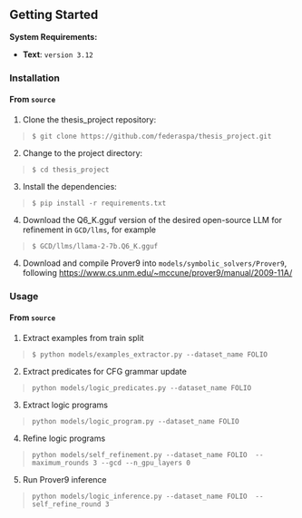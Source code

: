 ##  Getting Started

**System Requirements:**

* **Text**: `version 3.12`

###  Installation

<h4>From <code>source</code></h4>

1. Clone the thesis_project repository:
>
> ```console
> $ git clone https://github.com/federaspa/thesis_project.git
> ```
>
2. Change to the project directory:
> ```console
> $ cd thesis_project
> ```
>
3. Install the dependencies:
> ```console
> $ pip install -r requirements.txt
> ```
4. Download the Q6_K.gguf version of the desired open-source LLM for refinement in `GCD/llms`, for example
>```console
>$ GCD/llms/llama-2-7b.Q6_K.gguf
>```
4. Download and compile Prover9 into `models/symbolic_solvers/Prover9`, following https://www.cs.unm.edu/~mccune/prover9/manual/2009-11A/

###  Usage

<h4>From <code>source</code></h4>

1. Extract examples from train split
> ```console
> $ python models/examples_extractor.py --dataset_name FOLIO
> ```
2. Extract predicates for CFG grammar update
> ```console
> python models/logic_predicates.py --dataset_name FOLIO
> ```
3. Extract logic programs
> ```console
> python models/logic_program.py --dataset_name FOLIO
> ```
4. Refine logic programs
> ```console
> python models/self_refinement.py --dataset_name FOLIO  --maximum_rounds 3 --gcd --n_gpu_layers 0
> ```
5. Run Prover9 inference 
> ```console
> python models/logic_inference.py --dataset_name FOLIO  --self_refine_round 3 
> ```
